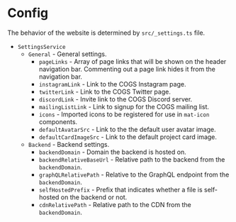 # Config

The behavior of the website is determined by `src/_settings.ts` file.

-   `SettingsService`
    -   `General` - General settings.
        -   `pageLinks` - Array of page links that will be shown on the header navigation bar. Commenting out a page link hides it from the navigation bar.
        -   `instagramLink` - Link to the COGS Instagram page.
        -   `twitterLink` - Link to the COGS Twitter page.
        -   `discordLink` - Invite link to the COGS Discord server.
        -   `mailingListLink` - Link to signup for the COGS mailing list.
        -   `icons` - Imported icons to be registered for use in `mat-icon` components.
        -   `defaultAvatarSrc` - Link to the the default user avatar image.
        -   `defaultCardImageSrc` - Link to the default project card image.
    -   `Backend` - Backend settings.
        -   `backendDomain` - Domain the backend is hosted on.
        -   `backendRelativeBaseUrl` - Relative path to the backend from the `backendDomain`.
        -   `graphQLRelativePath` - Relative to the GraphQL endpoint from the `backendDomain`.
        -   `selfHostedPrefix` - Prefix that indicates whether a file is self-hosted on the backend or not.
        -   `cdnRelativePath` - Relative path to the CDN from the `backendDomain`.
